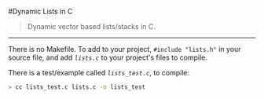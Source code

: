 #Dynamic Lists in C
> Dynamic vector based lists/stacks in C.
 *****

There is no Makefile. To add to your project, `#include "lists.h"` in your source file, and add *`lists.c`* to your project's files to compile.

There is a test/example called *`lists_test.c`*, to compile:
```bash
> cc lists_test.c lists.c -o lists_test
```